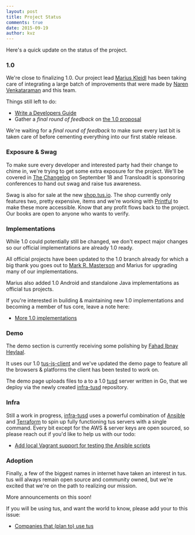 ```yaml
---
layout: post
title: Project Status
comments: true
date: 2015-09-19
author: kvz
---
```


Here's a quick update on the status of the project.

### 1.0 

We're close to finalizing 1.0. Our project 
lead [Marius Kleidl](https://github.com/Acconut) has been taking care
of integrating a large batch of improvements
that were made by [Naren Venkataraman](https://github.com/vayam) and this team.

Things still left to do:

- [Write a Developers Guide](https://github.com/tus/tus-resumable-upload-protocol/issues/59)
- Gather a *final round of feedback* on [the 1.0 proposal](https://github.com/tus/tus-resumable-upload-protocol/pull/57)

We're waiting for a *final round of feedback* to make sure every last bit 
is taken care of before cementing everything into our first stable release.

### Exposure & Swag

To make sure every developer and interested party had their change to chime in, 
we're trying to get some extra exposure for the project. We'll be covered
in [The Changelog](https://changelog.com/) on September 18 and Transloadit
is sponsoring conferences to hand out swag and raise tus awareness.

Swag is also for sale at the new [shop.tus.io](http://shop.tus.io/collections/all). The shop
currently only features two, pretty expensive, items and we're working with [Printful](https://www.theprintful.com/) to make these
more accessible. Know that any profit flows back to the project. Our books are open to 
anyone who wants to verify.

### Implementations

While 1.0 could potentially still be changed, we don't expect major changes
so our official implementations are already 1.0 ready.

All official projects have been updated to the 1.0 branch already
for which a big thank you goes out to [Mark R. Masterson](https://github.com/MMasterson)
and Marius for upgrading many of our implementations. 

Marius also added 1.0 Android and 
standalone Java implementations as official tus projects.

If you're interested in building & maintaining new 1.0 implementations and becoming
a member of tus core, leave a note here:

 - [More 1.0 implementations](https://github.com/tus/tus-resumable-upload-protocol/issues/67)

### Demo

The demo section is currently receiving some polishing by 
[Fahad Ibnay Heylaal](https://github.com/Acconut).

It uses our 1.0 [tus-js-client](https://github.com/tus/tus-js-client) and we've
updated the demo page to feature all the browsers & platforms the client has been 
tested to work on.

The demo page uploads files to a
to a 1.0 [tusd](https://github.com/tus/tusd) server written in Go, that we
deploy via the newly created [infra-tusd](https://github.com/tus/infra-tusd) repository.

### Infra

Still a work in progress, [infra-tusd](https://github.com/tus/infra-tusd) 
uses a powerful combination of [Ansible](http://www.ansible.com/) and 
[Terraform](https://terraform.io/) to 
spin up fully functioning tus servers with a single command. Every bit 
except for the AWS & server keys are open sourced, so please reach out if
you'd like to help us with our todo:

- [Add local Vagrant support for testing the Ansible scripts](https://github.com/tus/infra-tusd/issues/1)

### Adoption

Finally, a few of the biggest names in internet have taken an interest 
in tus. tus will always remain open source and community owned, but 
we're excited that we're on the path to realizing our mission.

More announcements on this soon!

If you will be using tus, and want the world to know, please add your to this issue:

- [Companies that (plan to) use tus](https://github.com/tus/tus.io/issues/28)
